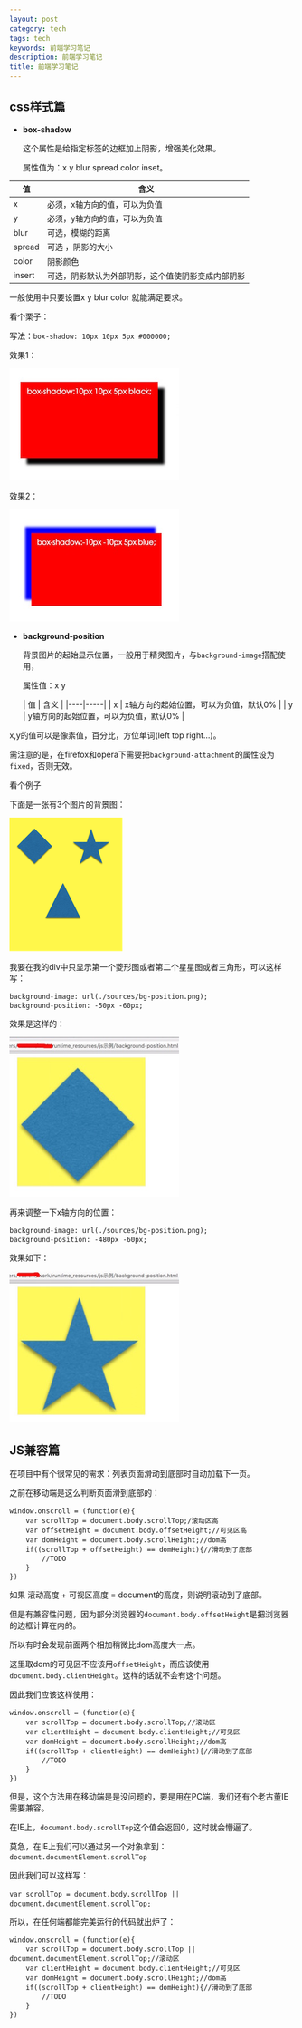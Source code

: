 ```yaml
---
layout: post
category: tech
tags: tech
keywords: 前端学习笔记
description: 前端学习笔记
title: 前端学习笔记
---
```


## css样式篇

* <b>box-shadow</b>
  
  这个属性是给指定标签的边框加上阴影，增强美化效果。

  属性值为：x y blur spread color inset。
  
| 值 | 含义 |
|----|-----|
| x	  | 必须，x轴方向的值，可以为负值 |
| y   | 必须，y轴方向的值，可以为负值 |
| blur | 可选，模糊的距离 |
| spread | 可选 ，阴影的大小 |
| color | 阴影颜色 |
| insert | 可选，阴影默认为外部阴影，这个值使阴影变成内部阴影 |

一般使用中只要设置x y blur color 就能满足要求。

看个栗子：

写法：```box-shadow: 10px 10px 5px #000000;```

效果1：

![img](/images/box-shadow-1.jpeg)

效果2：

![img](/images/box-shadow-2.jpeg)

* <b>background-position</b>

  背景图片的起始显示位置，一般用于精灵图片，与```background-image```搭配使用，
  
  属性值：x y
  
  | 值 | 含义 |
|----|-----|
| x	  | x轴方向的起始位置，可以为负值，默认0% |
| y   | y轴方向的起始位置，可以为负值，默认0% |

x,y的值可以是像素值，百分比，方位单词(left top right...)。
  
  
  需注意的是，在firefox和opera下需要把```background-attachment```的属性设为```fixed```，否则无效。
  
  看个例子
  
  下面是一张有3个图片的背景图：
  
  ![img](/images/bg-position1.png)
  
  我要在我的div中只显示第一个菱形图或者第二个星星图或者三角形，可以这样写：
  
  ```
  background-image: url(./sources/bg-position.png);
  background-position: -50px -60px;
  ```
  
  效果是这样的：
  
  ![img](/images/bg-position2.jpeg)
  
  再来调整一下x轴方向的位置：
  
  ```
  background-image: url(./sources/bg-position.png);
  background-position: -480px -60px;
  ```
  
  效果如下：
  
  ![img](/images/bg-position3.jpeg)
  
## JS兼容篇

在项目中有个很常见的需求：列表页面滑动到底部时自动加载下一页。

之前在移动端是这么判断页面滑到底部的：

```
window.onscroll = (function(e){
	var scrollTop = document.body.scrollTop;/滚动区高
	var offsetHeight = document.body.offsetHeight;//可见区高
	var domHeight = document.body.scrollHeight;//dom高
	if((scrollTop + offsetHeight) == domHeight){//滑动到了底部
		//TODO
	}
})
```

如果 滚动高度 + 可视区高度 = document的高度，则说明滚动到了底部。

但是有兼容性问题，因为部分浏览器的```document.body.offsetHeight```是把浏览器的边框计算在内的。

所以有时会发现前面两个相加稍微比dom高度大一点。

这里取dom的可见区不应该用```offsetHeight```，而应该使用```document.body.clientHeight```。这样的话就不会有这个问题。

因此我们应该这样使用：


```
window.onscroll = (function(e){
	var scrollTop = document.body.scrollTop;//滚动区
	var clientHeight = document.body.clientHeight;//可见区
	var domHeight = document.body.scrollHeight;//dom高
	if((scrollTop + clientHeight) == domHeight){//滑动到了底部
		//TODO
	}
})
```

但是，这个方法用在移动端是是没问题的，要是用在PC端，我们还有个老古董IE需要兼容。

在IE上，```document.body.scrollTop```这个值会返回0，这时就会懵逼了。

莫急，在IE上我们可以通过另一个对象拿到：```document.documentElement.scrollTop```

因此我们可以这样写：

```var scrollTop = document.body.scrollTop || document.documentElement.scrollTop;```

所以，在任何端都能完美运行的代码就出炉了：

```
window.onscroll = (function(e){
	var scrollTop = document.body.scrollTop || document.documentElement.scrollTop;//滚动区
	var clientHeight = document.body.clientHeight;//可见区
	var domHeight = document.body.scrollHeight;//dom高
	if((scrollTop + clientHeight) == domHeight){//滑动到了底部
		//TODO
	}
})
```
 


	

  
  
  
  